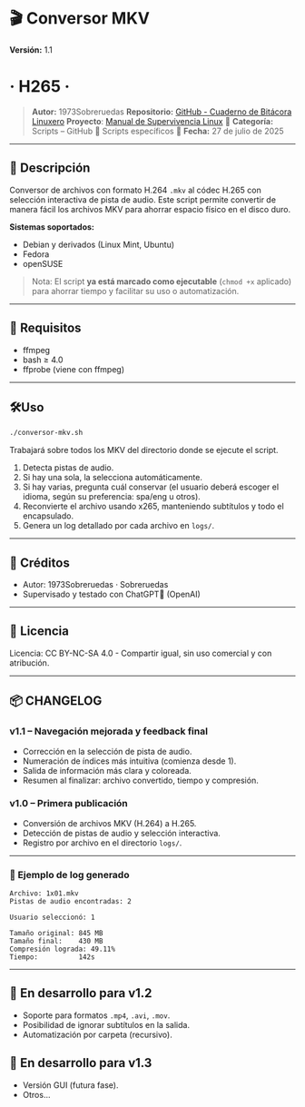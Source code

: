 # 🎬 Conversor MKV

**Versión:** 1.1

# · H265 ·

> **Autor:** 1973Sobreruedas
> **Repositorio:** [GitHub - Cuaderno de Bitácora Linuxero](https://github.com/1973Sobreruedas/Cuaderno-Bitacora-Linuxero-1973Sobreruedas)
> **Proyecto**: [Manual de Supervivencia Linux](https://manualdesupervivenciaLinux.com)
> 📁 **Categoría:** Scripts – GitHub 🎯 Scripts específicos
> 📅 **Fecha:** 27 de julio de 2025

---

## 🧾 Descripción

Conversor de archivos con formato H.264 `.mkv` al códec H.265 con selección interactiva de pista de audio. Este script permite convertir de manera fácil los archivos MKV para ahorrar espacio físico en el disco duro.

**Sistemas soportados:**

- Debian y derivados (Linux Mint, Ubuntu)
- Fedora
- openSUSE

> Nota: El script **ya está marcado como ejecutable** (`chmod +x` aplicado) para ahorrar tiempo y facilitar su uso o automatización.

---

## 🔧 Requisitos

- ffmpeg
- bash ≥ 4.0
- ffprobe (viene con ffmpeg)

---

## 🛠️Uso

```bash
./conversor-mkv.sh
```

Trabajará sobre todos los MKV del directorio donde se ejecute el script.

1. Detecta pistas de audio.
2. Si hay una sola, la selecciona automáticamente.
3. Si hay varias, pregunta cuál conservar (el usuario deberá escoger el idioma, según su preferencia: spa/eng u otros).
4. Reconvierte el archivo usando x265, manteniendo subtítulos y todo el encapsulado.
5. Genera un log detallado por cada archivo en `logs/`.

---

## 🤝 Créditos

- Autor: 1973Sobreruedas · Sobreruedas
- Supervisado y testado con ChatGPT🧠 (OpenAI)

---

## 📜 Licencia

Licencia: CC BY-NC-SA 4.0 - Compartir igual, sin uso comercial y con atribución.

---

## 📦 CHANGELOG

### v1.1 – Navegación mejorada y feedback final

- Corrección en la selección de pista de audio.
- Numeración de índices más intuitiva (comienza desde 1).
- Salida de información más clara y coloreada.
- Resumen al finalizar: archivo convertido, tiempo y compresión.

### v1.0 – Primera publicación

- Conversión de archivos MKV (H.264) a H.265.
- Detección de pistas de audio y selección interactiva.
- Registro por archivo en el directorio `logs/`.

---

### 🧾 Ejemplo de log generado

```
Archivo: 1x01.mkv
Pistas de audio encontradas: 2

Usuario seleccionó: 1

Tamaño original: 845 MB
Tamaño final:    430 MB
Compresión lograda: 49.11%
Tiempo:          142s
```
---

## 🧪 En desarrollo para v1.2

- Soporte para formatos `.mp4`, `.avi`, `.mov`.
- Posibilidad de ignorar subtítulos en la salida.
- Automatización por carpeta (recursivo).

## 🚀 En desarrollo para v1.3

- Versión GUI (futura fase).
- Otros...
